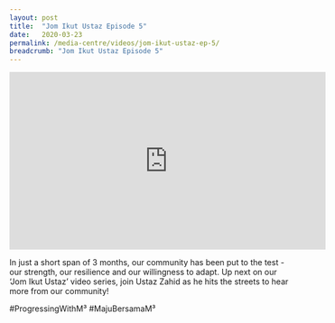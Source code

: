 ```yaml
---
layout: post
title:  "Jom Ikut Ustaz Episode 5"
date:   2020-03-23
permalink: /media-centre/videos/jom-ikut-ustaz-ep-5/
breadcrumb: "Jom Ikut Ustaz Episode 5"
---
```


<div class="bp-youtube">
<iframe width="560" height="315" src="https://www.youtube.com/embed/H78-oEWikwU" frameborder="0" allow="accelerometer; autoplay; encrypted-media; gyroscope; picture-in-picture" allowfullscreen></iframe>

</div>

In just a short span of 3 months, our community has been put to the test - our strength, our resilience and our willingness to adapt. Up next on our ‘Jom Ikut Ustaz’ video series, join Ustaz Zahid as he hits the streets to hear more from our community!

#ProgressingWithM³ #MajuBersamaM³
